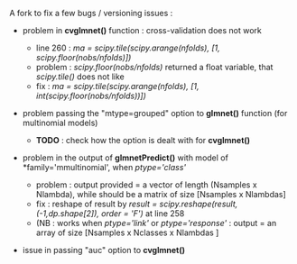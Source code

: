 
A fork to fix a few bugs / versioning issues : 

* problem in **cvglmnet()** function : cross-validation does not work
  * line 260 : *ma = scipy.tile(scipy.arange(nfolds), [1, scipy.floor(nobs/nfolds)])*
  * problem : *scipy.floor(nobs/nfolds)* returned a float variable, that *scipy.tile()* does not like
  * fix : *ma = scipy.tile(scipy.arange(nfolds), [1, int(scipy.floor(nobs/nfolds))])*

* problem passing the "mtype=grouped" option to **glmnet()** function (for multinomial models) 
  * **TODO** : check how the option is dealt with for **cvglmnet()**
 
 * problem in the output of **glmnetPredict()** with model of *family='mmultinomial', when *ptype='class'*
   * problem : output provided = a vector of length (Nsamples x Nlambda), while should be a matrix of size \[Nsamples x Nlambdas\]
   * fix : reshape of result by *result = scipy.reshape(result, (-1,dp.shape[2]), order = 'F')* at line 258
   * (NB : works when *ptype='link'* or *ptype='response'*  : output = an array of size \[Nsamples x Nclasses x Nlambdas \]


 * issue in passing "auc" option to **cvglmnet()**
 
